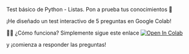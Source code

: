 Test básico de Python - Listas. Pon a prueba tus conocimientos 🚀

¡He diseñado un test interactivo de 5 preguntas en Google Colab! 

👩‍💻 ¿Cómo funciona?
Simplemente sigue este enlace [![Open In Colab](https://colab.research.google.com/assets/colab-badge.svg)](https://colab.research.google.com/github/bcamandone/Python/blob/main/Test_Listas/Basic_Python_test__Listas.ipynb)

y ¡comienza a responder las preguntas!

